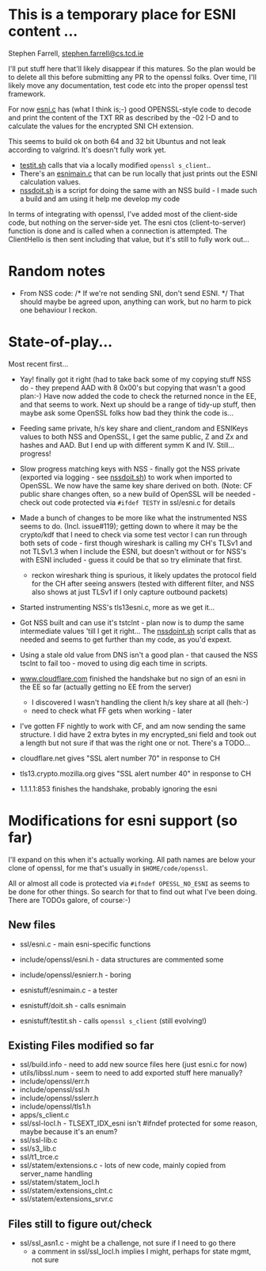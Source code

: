 
# This is a temporary place for ESNI content ...

Stephen Farrell, stephen.farrell@cs.tcd.ie

I'll put stuff here that'll likely disappear if this matures. So the plan would
be to delete all this before submitting any PR to the openssl folks. Over time,
I'll likely move any documentation, test code etc into the proper openssl test
framework.

For now [esni.c](../ssl/esni.c) has (what I think is;-) good OPENSSL-style code
to decode and print the content of the TXT RR as described by the -02 I-D and
to calculate the values for the encrypted SNI CH extension.

This seems to build ok on both 64 and 32 bit Ubuntus and not leak
according to valgrind. It's doesn't fully work yet.

- [testit.sh](./testit.sh) calls that via a locally modified ``openssl s_client``.. 
- There's an [esnimain.c](./esnimain.c) that can be run locally that 
  just prints out the ESNI calculation values.
- [nssdoit.sh](./nssdoit.sh) is a script for doing the same with an NSS
  build - I made such a build and am using it help me develop my code

In terms of integrating with openssl, I've added most of the client-side
code, but nothing on the server-side yet.
The esni ctos (client-to-server) function is done and is called when a
connection is attempted.  The ClientHello is then sent including that value, 
but it's still to fully work out...

# Random notes

- From NSS code: /* If we're not sending SNI, don't send ESNI. */
  That should maybe be agreed upon, anything can work, but no harm
  to pick one behaviour I reckon.

# State-of-play...

Most recent first...

- Yay! finally got it right (had to take back some of my copying
  stuff NSS do - they prepend AAD with 8 0x00's but copying that
  wasn't a good plan:-) Have now added the code to check the
  returned nonce in the EE, and that seems to work. Next up
  should be a range of tidy-up stuff, then maybe ask some OpenSSL
  folks how bad they think the code is...

- Feeding same private, h/s key share and client_random and ESNIKeys
  values to both NSS and OpenSSL, I get the same public, Z and Zx
  and hashes and AAD. But I end up with different symm K and IV.
  Still... progress!

- Slow progress matching keys with NSS - finally got the NSS
  private (exported via logging - see [nssdoit.sh](./nssdoit.sh))
  to work when imported to OpenSSL. We now have the same 
  key share derived on both. (Note: CF public share changes
  often, so a new build of OpenSSL will be needed - check out
  code protected via ``#ifdef TESTY`` in ssl/esni.c for
  details 

- Made a bunch of changes to be more like what the instrumented
  NSS seems to do. (Incl. issue#119); getting down to where it
  may be the crypto/kdf that I need to check via some test
  vector I can run through both sets of code - first though
  wireshark is calling my CH's TLSv1 and not TLSv1.3 when I
  include the ESNI, but doesn't without or for NSS's with ESNI
  included - guess it could be that so try eliminate that 
  first.
	- reckon wireshark thing is spurious, it likely updates
	  the protocol field for the CH after seeing answers
	  (tested with different filter, and NSS also shows at
 	  just TLSv1 if I only capture outbound packets)

- Started instrumenting NSS's tls13esni.c, more as we get it...

- Got NSS built and can use it's tstclnt - plan now is to dump the
  same intermediate values 'till I get it right...
  The [nssdoint.sh](./nssdoit.sh) script calls that as needed
  and seems to get further than my code, as you'd expext.

- Using a stale old value from DNS isn't a good plan - that
  caused the NSS tsclnt to fail too - moved to using dig
  each time in scripts.

- www.cloudflare.com finished the handshake but no sign of an
  esni in the EE so far (actually getting no EE from the
  server)
	- I discovered I wasn't handling the client h/s key share at all (heh:-)
	- need to check what FF gets when working - later

- I've gotten FF nightly to work with CF, and am now sending
  the same structure. I did have 2 extra bytes in my
  encrypted_sni field and took out a length but not sure
  if that was the right one or not. There's a TODO...

- cloudflare.net gives "SSL alert number 70" in response to CH
- tls13.crypto.mozilla.org gives "SSL alert number 40" in response to CH
- 1.1.1.1:853 finishes the handshake, probably ignoring the esni

# Modifications for esni support (so far)

I'll expand on this when it's actually working.
All path names are below your clone of openssl, for me that's
usually in ``$HOME/code/openssl``.

All or almost all code is protected via ``#ifndef OPESSL_NO_ESNI``
as seems to be done for other things. So search for that to find
out what I've been doing.  There are TODOs galore, of course:-)

## New files

- ssl/esni.c - main esni-specific functions
- include/openssl/esni.h - data structures are commented some
- include/openssl/esnierr.h - boring

- esnistuff/esnimain.c - a tester
- esnistuff/doit.sh - calls esnimain
- esnistuff/testit.sh - calls ``openssl s_client`` (still evolving!)

## Existing Files modified so far

- ssl/build.info - need to add new source files here (just esni.c for now)
- utils/libssl.num - seem to need to add exported stuff here manually?
- include/openssl/err.h
- include/openssl/ssl.h
- include/openssl/sslerr.h
- include/openssl/tls1.h
- apps/s_client.c
- ssl/ssl-locl.h - TLSEXT_IDX_esni isn't #ifndef protected for some reason, maybe because it's an enum?
- ssl/ssl-lib.c
- ssl/s3_lib.c
- ssl/t1_trce.c
- ssl/statem/extensions.c - lots of new code, mainly copied from server_name handling
- ssl/statem/statem_locl.h
- ssl/statem/extensions_clnt.c
- ssl/statem/extensions_srvr.c 

## Files still to figure out/check

- ssl/ssl_asn1.c - might be a challenge, not sure if I need to go there
	- a comment in ssl/ssl_locl.h implies I might, perhaps for state mgmt, not
	  sure

